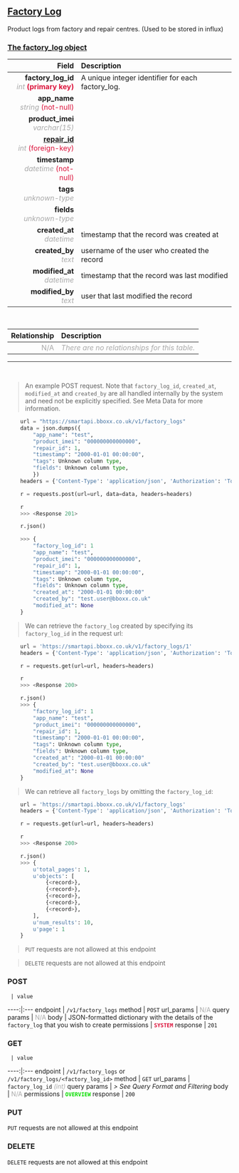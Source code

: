 ## <u>Factory Log</u>
Product logs from factory and repair centres. (Used to be stored in influx)


### <u>The factory_log object</u>

Field | Description
------:|:------------
__factory_log_id__ <br><font color="DarkGray">_int_</font> <font color="Crimson">__(primary key)__</font> | A unique integer identifier for each factory_log.
__app_name__ <br><font color="DarkGray">_string_</font> <font color="Crimson">(not-null)</font> | 
__product_imei__ <br><font color="DarkGray">_varchar(15)_</font> <font color="Crimson"></font> | 
__<a href="/#repair">repair_id</a>__ <br><font color="DarkGray">_int_</font> <font color="Crimson">(foreign-key)</font> | 
__timestamp__ <br><font color="DarkGray">_datetime_</font> <font color="Crimson">(not-null)</font> | 
__tags__ <br><font color="DarkGray">_unknown-type_</font> <font color="Crimson"></font> | 
__fields__ <br><font color="DarkGray">_unknown-type_</font> <font color="Crimson"></font> | 
__created_at__  <br><font color="DarkGray">_datetime_</font> | timestamp that the record was created at
__created_by__  <br><font color="DarkGray">_text_</font>| username of the user who created the record
__modified_at__ <br><font color="DarkGray">_datetime_</font>| timestamp that the record was last modified
__modified_by__ <br><font color="DarkGray">_text_</font>| user that last modified the record

<br>

Relationship | Description
-------------:|:------------
<font color="DarkGray">N/A</font> | <font color="DarkGray">_There are no relationships for this table._</font>

<hr>
<br>

> An example POST request. Note that `factory_log_id`, `created_at`, `modified_at` and `created_by` are all handled internally by the system and need not be explicitly specified. See Meta Data for more information.

```python
    url = "https://smartapi.bboxx.co.uk/v1/factory_logs"
    data = json.dumps({
		"app_name": "test",
		"product_imei": "000000000000000",
		"repair_id": 1,
		"timestamp": "2000-01-01 00:00:00",
		"tags": Unknown column type,
		"fields": Unknown column type,
		})
    headers = {'Content-Type': 'application/json', 'Authorization': 'Token token=A_VALID_TOKEN'}

    r = requests.post(url=url, data=data, headers=headers)

    r
    >>> <Response 201>

    r.json()

    >>> {
		"factory_log_id": 1
		"app_name": "test",
		"product_imei": "000000000000000",
		"repair_id": 1,
		"timestamp": "2000-01-01 00:00:00",
		"tags": Unknown column type,
		"fields": Unknown column type,
		"created_at": "2000-01-01 00:00:00"
		"created_by": "test.user@bboxx.co.uk"
		"modified_at": None
	}
```

> We can retrieve the `factory_log` created by specifying its `factory_log_id` in the request url:

```python
    url = 'https://smartapi.bboxx.co.uk/v1/factory_logs/1'
    headers = {'Content-Type': 'application/json', 'Authorization': 'Token token=A_VALID_TOKEN'}

    r = requests.get(url=url, headers=headers)

    r
    >>> <Response 200>

    r.json()
    >>> {
		"factory_log_id": 1
		"app_name": "test",
		"product_imei": "000000000000000",
		"repair_id": 1,
		"timestamp": "2000-01-01 00:00:00",
		"tags": Unknown column type,
		"fields": Unknown column type,
		"created_at": "2000-01-01 00:00:00"
		"created_by": "test.user@bboxx.co.uk"
		"modified_at": None
	}
```

> We can retrieve all `factory_logs` by omitting the `factory_log_id`:

```python
    url = 'https://smartapi.bboxx.co.uk/v1/factory_logs'
    headers = {'Content-Type': 'application/json', 'Authorization': 'Token token=A_VALID_TOKEN'}

    r = requests.get(url=url, headers=headers)

    r
    >>> <Response 200>

    r.json()
    >>> {
        u'total_pages': 1,
        u'objects': [
            {<record>},
            {<record>},
            {<record>},
            {<record>},
            {<record>},
        ],
        u'num_results': 10,
        u'page': 1
    }
```

> `PUT` requests are not allowed at this endpoint

> `DELETE` requests are not allowed at this endpoint



### POST
     | value
 ----:|:---
endpoint | `/v1/factory_logs`
method | `POST`
url_params | <font color="DarkGray">N/A</font>
query params | <font color="DarkGray">N/A</font>
body | JSON-formatted dictionary with the details of the `factory_log` that you wish to create
permissions | <font color="Crimson">__`SYSTEM`__</font>
response | `201`

### GET
     | value
 ----:|:---
endpoint | `/v1/factory_logs` or `/v1/factory_logs/<factory_log_id>`
method | `GET`
url_params | `factory_log_id` <font color="DarkGray">_(int)_</font>
query params | *> See Query Format and Filtering*
body | <font color="DarkGray">N/A</font>
permissions | <font color="Jade">__`OVERVIEW`__</font>
response | `200`

### PUT
`PUT` requests are not allowed at this endpoint

### DELETE
`DELETE` requests are not allowed at this endpoint



    